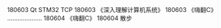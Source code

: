 180603  Qt STM32 TCP
180603  《深入理解计算机系统》
180603  《嗨翻C》
....................
180604  《嗨翻C》
180604  散步
